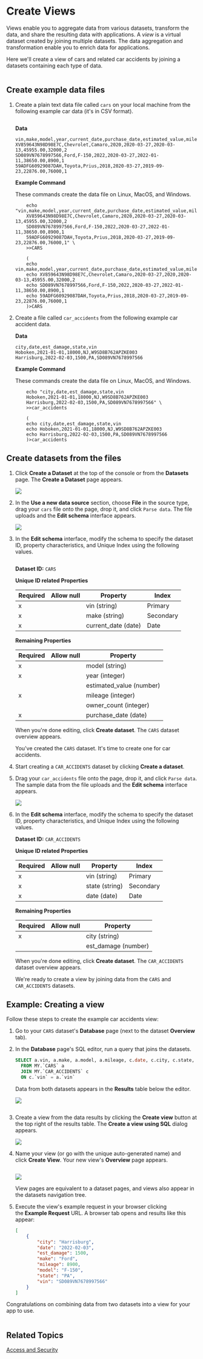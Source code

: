 # Create Views

Views enable you to aggregate data from various datasets, transform the data, and share the resulting data with applications. A *view* is a virtual dataset created by joining multiple datasets. The data aggregation and transformation enable you to enrich data for applications.

Here we'll create a view of cars and related car accidents by joining a datasets containing each type of data.

``` {note} You can apply these principles to combine data from any datasets that can be joined on equivalent indexed properties.
```

## Create example data files

1. Create a plain text data file called `cars` on your local machine from the following example car data (it's in CSV format).

    ``` {note} The product supports CSV files that use the following common data delimiters: comma (,), tab, or pipe (\|) characters. JSON and JSONL files are also supported.
    ```

    **Data**

    ```
    vin,make,model,year,current_date,purchase_date,estimated_value,mileage,owner_count
    XV859643N98D98E7C,Chevrolet,Camaro,2020,2020-03-27,2020-03-13,45955.00,32000,2
    SD089VN7678997566,Ford,F-150,2022,2020-03-27,2022-01-11,38650.00,8900,1
    59ADFG60929087DAH,Toyota,Prius,2018,2020-03-27,2019-09-23,22876.00,76000,1
    ```

    **Example Command**
    
    These commands create the data file on Linux, MacOS, and Windows.

    ```{tab} Linux/MacOS
        echo "vin,make,model,year,current_date,purchase_date,estimated_value,mileage,owner_count
        XV859643N98D98E7C,Chevrolet,Camaro,2020,2020-03-27,2020-03-13,45955.00,32000,2
        SD089VN7678997566,Ford,F-150,2022,2020-03-27,2022-01-11,38650.00,8900,1
        59ADFG60929087DAH,Toyota,Prius,2018,2020-03-27,2019-09-23,22876.00,76000,1" \
        >>CARS
    ```

    ```{tab} Windows
        (
        echo vin,make,model,year,current_date,purchase_date,estimated_value,mileage,owner_count
        echo XV859643N98D98E7C,Chevrolet,Camaro,2020-03-27,2020,2020-03-13,45955.00,32000,2
        echo SD089VN7678997566,Ford,F-150,2022,2020-03-27,2022-01-11,38650.00,8900,1
        echo 59ADFG60929087DAH,Toyota,Prius,2018,2020-03-27,2019-09-23,22876.00,76000,1
        )>CARS
    ```

1. Create a file called `car_accidents` from the following example car accident data.

    **Data**

    ```
    city,date,est_damage,state,vin
    Hoboken,2021-01-01,18000,NJ,W9SD8B762APZKE003
    Harrisburg,2022-02-03,1500,PA,SD089VN7678997566
    ```

    **Example Command**
    
    These commands create the data file on Linux, MacOS, and Windows.

    ```{tab} Linux/MacOS
        echo "city,date,est_damage,state,vin
        Hoboken,2021-01-01,18000,NJ,W9SD8B762APZKE003
        Harrisburg,2022-02-03,1500,PA,SD089VN7678997566" \
        >>car_accidents
    ```

    ```{tab} Windows
        (
        echo city,date,est_damage,state,vin
        echo Hoboken,2021-01-01,18000,NJ,W9SD8B762APZKE003
        echo Harrisburg,2022-02-03,1500,PA,SD089VN7678997566
        )>car_accidents
    ```

## Create datasets from the files

1. Click **Create a Dataset** at the top of the console or from the **Datasets** page. The **Create a Dataset** page appears.

    ![](./creating-and-managing-views/create-a-dataset.png)

1. In the **Use a new data source** section, choose **File** in the source type, drag your `cars` file onto the page, drop it, and click `Parse data`.  The file uploads and the **Edit schema** interface appears.

    ![](./creating-and-managing-views/cars-schema.png)

1.  In the **Edit schema** interface, modify the schema to specify the dataset ID, property characteristics, and Unique Index using the following values.

    ``` {important} The \_system prefix (case-insensitive) is reserved for Apperate system tables and columns. You are forbidden to prefix dataset IDs, view IDs, and dataset property names with \_system (case-insensitive).
    ```

    **Dataset ID:** `CARS`

    **Unique ID related Properties**

    | Required | Allow null | Property | Index |
    | -------- | ---------- | -------- | ----- |
    | x |   | vin (string)| Primary |
    | x |   | make (string) | Secondary |
    | x |   | current_date (date) | Date |

    **Remaining Properties**

    | Required       | Allow null       | Property |
    | -------------- | ---------------- | -------- |
    | x |  | model (string) |
    | x |  | year (integer) |
    |   |  | estimated_value (number) |
    | x |  | mileage (integer) |
    |   |  | owner_count (integer) |
    | x |  | purchase_date (date) | Date |

    When you're done editing, click **Create dataset**. The `CARS` dataset overview appears.

    You've created the `CARS` dataset. It's time to create one for car accidents.

1. Start creating a `CAR_ACCIDENTS` dataset by clicking **Create a dataset**.

1. Drag your `car_accidents` file onto the page, drop it, and click `Parse data`.  The sample data from the file uploads and the **Edit schema** interface appears.

    ![](./creating-and-managing-views/edit-car-accident-schema.png)

1.  In the **Edit schema** interface, modify the schema to specify the dataset ID, property characteristics, and Unique Index using the following values.

    **Dataset ID:** `CAR_ACCIDENTS`

    **Unique ID related Properties**

    | Required | Allow null | Property | Index |
    | -------- | ---------- | -------- | ----- |
    | x |   | vin (string)| Primary |
    | x |   | state (string) | Secondary |
    | x |   | date (date) | Date |

    **Remaining Properties**

    | Required       | Allow null       | Property |
    | -------------- | ---------------- | -------- |
    | x |  | city (string) |
    |   |  | est_damage (number) |

    When you're done editing, click **Create dataset**. The `CAR_ACCIDENTS` dataset overview appears.

    We're ready to create a view by joining data from the `CARS` and `CAR_ACCIDENTS` datasets.

## Example: Creating a view

Follow these steps to create the example car accidents view:

1. Go to your `CARS` dataset's **Database** page (next to the dataset **Overview** tab).

1. In the **Database** page's SQL editor, run a query that joins the datasets.

    ```sql
    SELECT a.vin, a.make, a.model, a.mileage, c.date, c.city, c.state, c.est_damage
      FROM MY.`CARS` a 
      JOIN MY.`CAR_ACCIDENTS` c 
      ON c.`vin` = a.`vin`
    ```

    Data from both datasets appears in the **Results** table below the editor.
    
    ![](./creating-and-managing-views/join-cars-and-car-accidents.png)

    ``` {important} WHERE clauses and ON clauses must only operate on indexed properties (columns). See the Unique Index components [here](./understanding-datasets.md#indexing-with-unique-index).
    ```

1. Create a view from the data results by clicking the **Create view** button at the top right of the results table. The **Create a view using SQL** dialog appears.
    
    ![](./creating-and-managing-views/name-car-accidents-view.png)
1. Name your view (or go with the unique auto-generated name) and click **Create View**. Your new view's **Overview** page appears.

    ``` {important} The \_system prefix (case-insensitive) is reserved for Apperate system tables and columns. You are forbidden to prefix dataset IDs, view IDs, and dataset property names with \_system (case-insensitive).
    ```
    
    ![](./creating-and-managing-views/car_accidents_view_overview.png)

    View pages are equivalent to a dataset pages, and views also appear in the datasets navigation tree.

1. Execute the view's example request in your browser clicking the **Example Request** URL. A browser tab opens and results like this appear:
    
    ```json
    [
        {
            "city": "Harrisburg",
            "date": "2022-02-03",
            "est_damage": 1500,
            "make": "Ford",
            "mileage": 8900,
            "model": "F-150",
            "state": "PA",
            "vin": "SD089VN7678997566"
        }
    ]
    ```

Congratulations on combining data from two datasets into a view for your app to use.

``` {note} The Example Request returns just one record by using the LIMIT 1 condition. In your app, make sure to lift that limit by removing that condition from your URL's SQL query.
```

## Related Topics

[Access and Security](../administration/access-and-security.md)